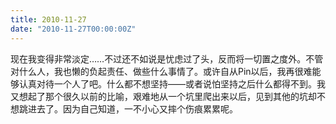 ```yaml
---
title: 2010-11-27
date: "2010-11-27T00:00:00Z"
---
```

现在我变得非常淡定……不过还不如说是忧虑过了头，反而将一切置之度外。不管对什么人，我也懒的负起责任、做些什么事情了。或许自从Pin以后，我再很难能够认真对待一个人了吧。什么都不想坚持——或者说怕坚持之后什么都得不到。我又想起了那个很久以前的比喻，艰难地从一个坑里爬出来以后，见到其他的坑却不想跳进去了。因为自己知道，一不小心又摔个伤痕累累呢。